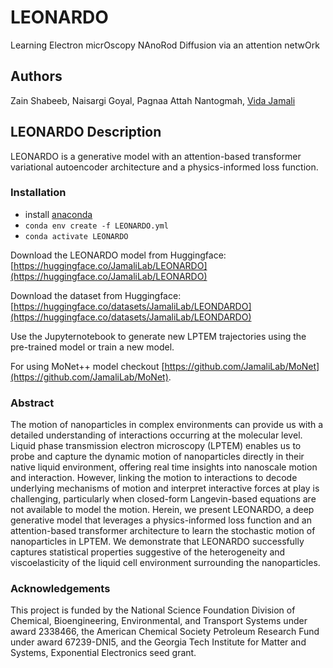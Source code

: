 # LEONARDO
Learning Electron micrOscopy NAnoRod Diffusion via an attention netwOrk

## Authors

Zain Shabeeb, Naisargi Goyal, Pagnaa Attah Nantogmah, [Vida Jamali](https://vidajamali.github.io)

## LEONARDO Description 
LEONARDO is a generative model with an attention-based transformer variational autoencoder architecture and a physics-informed loss function.

### Installation

- install [anaconda](https://docs.anaconda.com/anaconda/install/)
- `conda env create -f LEONARDO.yml`
- `conda activate LEONARDO`

Download the LEONARDO model from Huggingface: [https://huggingface.co/JamaliLab/LEONARDO](https://huggingface.co/JamaliLab/LEONARDO)
  
Download the dataset from Huggingface: [https://huggingface.co/datasets/JamaliLab/LEONDARDO](https://huggingface.co/datasets/JamaliLab/LEONDARDO)
  
Use the Jupyternotebook to generate new LPTEM trajectories using the pre-trained model or train a new model.

For using MoNet++ model checkout [https://github.com/JamaliLab/MoNet](https://github.com/JamaliLab/MoNet).

###  Abstract
The motion of nanoparticles in complex environments can provide us with a detailed understanding of interactions occurring at the molecular level. Liquid phase transmission electron microscopy (LPTEM) enables us to probe and capture the dynamic motion of nanoparticles directly in their native liquid environment, offering real time insights into nanoscale motion and interaction. However, linking the motion to interactions to decode underlying mechanisms of motion and interpret interactive forces at play is challenging, particularly when closed-form Langevin-based equations are not available to model the motion. Herein, we present LEONARDO, a deep generative model that leverages a physics-informed loss function and an attention-based transformer architecture to learn the stochastic motion of nanoparticles in LPTEM. We demonstrate that LEONARDO successfully captures statistical properties suggestive of the heterogeneity and viscoelasticity of the liquid cell environment surrounding the nanoparticles.

### Acknowledgements
This project is funded by the National Science Foundation Division of Chemical, Bioengineering, Environmental, and Transport Systems under award 2338466, the American Chemical Society Petroleum Research Fund under award 67239-DNI5, and the Georgia Tech Institute for Matter and Systems, Exponential Electronics seed grant.
